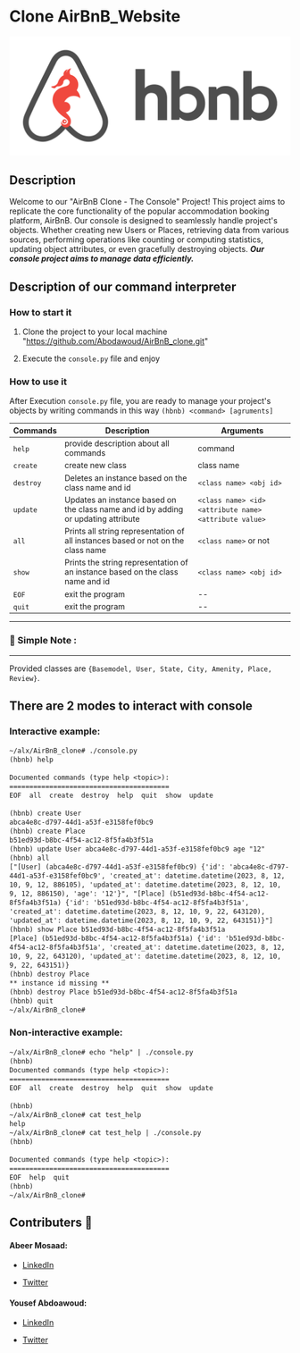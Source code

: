 # Clone AirBnB_Website

![Alt text](image.png)

## Description
Welcome to our "AirBnB Clone - The Console" Project! This project aims to replicate the core functionality of the popular accommodation booking platform, AirBnB. Our console is designed to seamlessly handle project's objects. Whether creating new Users or Places, retrieving data from various sources, performing operations like counting or computing statistics, updating object attributes, or even gracefully destroying objects. ***Our console project aims to  manage data efficiently.***

## Description of our command interpreter

### How to start it

1. Clone the project to your local machine "https://github.com/Abodawoud/AirBnB_clone.git"

2. Execute the `console.py` file and enjoy

### How to use it

After Execution `console.py` file, you are ready to manage your project's objects by writing commands in this way
`(hbnb) <command> [agruments]`

| Commands | Description | Arguments |
| --- | ----------- | ------- |
| `help` | provide description about all commands |  command |
| `create` | create new class | class name |
| `destroy` | Deletes an instance based on the class name and id | `<class name> <obj id>` |
| `update` | Updates an instance based on the class name and id by adding or updating attribute | `<class name> <id> <attribute name> <attribute value>` |
| `all` | Prints all string representation of all instances based or not on the class name | `<class name>` or not |
| `show` | Prints the string representation of an instance based on the class name and id | `<class name> <obj id>` |
| `EOF` | exit the program | -- |
| `quit` | exit the program | -- |
---

### 📌 Simple Note :
---
Provided classes are `{Basemodel, User, State, City, Amenity, Place, Review}`.

## There are 2 modes to interact with console
### Interactive example:
``` Shell
~/alx/AirBnB_clone# ./console.py 
(hbnb) help

Documented commands (type help <topic>):
========================================
EOF  all  create  destroy  help  quit  show  update

(hbnb) create User
abca4e8c-d797-44d1-a53f-e3158fef0bc9
(hbnb) create Place
b51ed93d-b8bc-4f54-ac12-8f5fa4b3f51a
(hbnb) update User abca4e8c-d797-44d1-a53f-e3158fef0bc9 age "12"
(hbnb) all
["[User] (abca4e8c-d797-44d1-a53f-e3158fef0bc9) {'id': 'abca4e8c-d797-44d1-a53f-e3158fef0bc9', 'created_at': datetime.datetime(2023, 8, 12, 10, 9, 12, 886105), 'updated_at': datetime.datetime(2023, 8, 12, 10, 9, 12, 886150), 'age': '12'}", "[Place] (b51ed93d-b8bc-4f54-ac12-8f5fa4b3f51a) {'id': 'b51ed93d-b8bc-4f54-ac12-8f5fa4b3f51a', 'created_at': datetime.datetime(2023, 8, 12, 10, 9, 22, 643120), 'updated_at': datetime.datetime(2023, 8, 12, 10, 9, 22, 643151)}"]
(hbnb) show Place b51ed93d-b8bc-4f54-ac12-8f5fa4b3f51a
[Place] (b51ed93d-b8bc-4f54-ac12-8f5fa4b3f51a) {'id': 'b51ed93d-b8bc-4f54-ac12-8f5fa4b3f51a', 'created_at': datetime.datetime(2023, 8, 12, 10, 9, 22, 643120), 'updated_at': datetime.datetime(2023, 8, 12, 10, 9, 22, 643151)}
(hbnb) destroy Place
** instance id missing **
(hbnb) destroy Place b51ed93d-b8bc-4f54-ac12-8f5fa4b3f51a
(hbnb) quit
~/alx/AirBnB_clone#
```
### Non-interactive example:
``` Shell
~/alx/AirBnB_clone# echo "help" | ./console.py
(hbnb) 
Documented commands (type help <topic>):
========================================
EOF  all  create  destroy  help  quit  show  update

(hbnb)
~/alx/AirBnB_clone# cat test_help
help
~/alx/AirBnB_clone# cat test_help | ./console.py
(hbnb)

Documented commands (type help <topic>):
========================================
EOF  help  quit
(hbnb)
~/alx/AirBnB_clone#
```
## Contributers 🤝
 #### Abeer Mosaad:

* [LinkedIn](https://www.linkedin.com/in/abeermosaad/)

* [Twitter](https://twitter.com/Abeer_MOsaad0)

 #### Yousef Abdoawoud:

* [LinkedIn](https://www.linkedin.com/in/abodawoud/)

* [Twitter](https://twitter.com/Abodaawoud)
